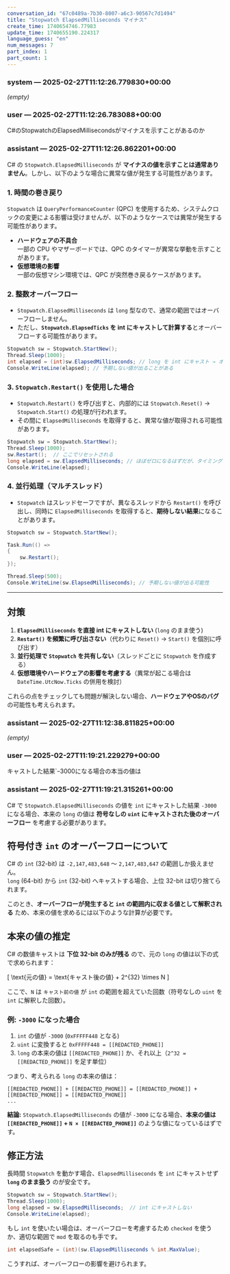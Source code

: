 ```yaml
---
conversation_id: "67c0489a-7b30-8007-a6c3-90567c7d1494"
title: "Stopwatch ElapsedMilliseconds マイナス"
create_time: 1740654746.77983
update_time: 1740655190.224317
language_guess: "en"
num_messages: 7
part_index: 1
part_count: 1
---
```


### system — 2025-02-27T11:12:26.779830+00:00

_(empty)_

### user — 2025-02-27T11:12:26.783088+00:00

C#のStopwatchのElapsedMillisecondsがマイナスを示すことがあるのか

### assistant — 2025-02-27T11:12:26.862201+00:00

C# の `Stopwatch.ElapsedMilliseconds` が **マイナスの値を示すことは通常ありません**。しかし、以下のような場合に異常な値が発生する可能性があります。

### 1. **時間の巻き戻り**
`Stopwatch` は `QueryPerformanceCounter` (QPC) を使用するため、システムクロックの変更による影響は受けませんが、以下のようなケースでは異常が発生する可能性があります。

- **ハードウェアの不具合**  
  一部の CPU やマザーボードでは、QPC のタイマーが異常な挙動を示すことがあります。
- **仮想環境の影響**  
  一部の仮想マシン環境では、QPC が突然巻き戻るケースがあります。

### 2. **整数オーバーフロー**
- `Stopwatch.ElapsedMilliseconds` は `long` 型なので、通常の範囲ではオーバーフローしません。
- ただし、**`Stopwatch.ElapsedTicks` を int にキャストして計算する**とオーバーフローする可能性があります。

```csharp
Stopwatch sw = Stopwatch.StartNew();
Thread.Sleep(1000);
int elapsed = (int)sw.ElapsedMilliseconds; // long を int にキャスト → オーバーフローの可能性
Console.WriteLine(elapsed); // 予期しない値が出ることがある
```

### 3. **`Stopwatch.Restart()` を使用した場合**
- `Stopwatch.Restart()` を呼び出すと、内部的には `Stopwatch.Reset()` → `Stopwatch.Start()` の処理が行われます。
- その間に `ElapsedMilliseconds` を取得すると、異常な値が取得される可能性があります。

```csharp
Stopwatch sw = Stopwatch.StartNew();
Thread.Sleep(1000);
sw.Restart();  // ここでリセットされる
long elapsed = sw.ElapsedMilliseconds; // ほぼゼロになるはずだが、タイミング次第で異常な値を取る可能性
Console.WriteLine(elapsed);
```

### 4. **並行処理（マルチスレッド）**
- `Stopwatch` はスレッドセーフですが、異なるスレッドから `Restart()` を呼び出し、同時に `ElapsedMilliseconds` を取得すると、**期待しない結果**になることがあります。

```csharp
Stopwatch sw = Stopwatch.StartNew();

Task.Run(() =>
{
    sw.Restart();
});

Thread.Sleep(500);
Console.WriteLine(sw.ElapsedMilliseconds); // 予期しない値が出る可能性
```

---

## **対策**
1. **`ElapsedMilliseconds` を直接 int にキャストしない** (`long` のまま使う)  
2. **`Restart()` を頻繁に呼び出さない**（代わりに `Reset()` → `Start()` を個別に呼び出す）  
3. **並行処理で `Stopwatch` を共有しない**（スレッドごとに `Stopwatch` を作成する）  
4. **仮想環境やハードウェアの影響を考慮する**（異常が起こる場合は `DateTime.UtcNow.Ticks` の併用を検討）

これらの点をチェックしても問題が解決しない場合、**ハードウェアやOSのバグ**の可能性も考えられます。

### assistant — 2025-02-27T11:12:38.811825+00:00

_(empty)_

### user — 2025-02-27T11:19:21.229279+00:00

キャストした結果`ｰ3000になる場合の本当の値は

### assistant — 2025-02-27T11:19:21.315261+00:00

C# で `Stopwatch.ElapsedMilliseconds` の値を `int` にキャストした結果 `-3000` になる場合、本来の `long` の値は **符号なしの `uint` にキャストされた後のオーバーフロー** を考慮する必要があります。

## **符号付き `int` のオーバーフローについて**
C# の `int` (32-bit) は `-2,147,483,648` ～ `2,147,483,647` の範囲しか扱えません。  
`long` (64-bit) から `int` (32-bit) へキャストする場合、上位 32-bit は切り捨てられます。

このとき、**オーバーフローが発生すると `int` の範囲内に収まる値として解釈される** ため、本来の値を求めるには以下のような計算が必要です。

## **本来の値の推定**
C# の数値キャストは **下位 32-bit のみが残る** ので、元の `long` の値は以下の式で求められます：

\[
\text{元の値} = \text{キャスト後の値} + 2^{32} \times N
\]

ここで、`N` は `キャスト前の値` が `int` の範囲を超えていた回数（符号なしの `uint` を `int` に解釈した回数）。

### **例: `-3000` になった場合**
1. `int` の値が `-3000` (`0xFFFFF448` となる)
2. `uint` に変換すると `0xFFFFF448 = [[REDACTED_PHONE]]`
3. `long` の本来の値は `[[REDACTED_PHONE]]` か、それ以上（`2^32 = [[REDACTED_PHONE]]` を足す単位）

つまり、考えられる `long` の本来の値は：
```
[[REDACTED_PHONE]] + [[REDACTED_PHONE]] = [[REDACTED_PHONE]] + [[REDACTED_PHONE]] = [[REDACTED_PHONE]]
...
```

**結論:**
`Stopwatch.ElapsedMilliseconds` の値が `-3000` になる場合、**本来の値は `[[REDACTED_PHONE]]` + `N × [[REDACTED_PHONE]]`** のような値になっているはずです。

## **修正方法**
長時間 `Stopwatch` を動かす場合、`ElapsedMilliseconds` を `int` にキャストせず **`long` のまま扱う** のが安全です。

```csharp
Stopwatch sw = Stopwatch.StartNew();
Thread.Sleep(1000);
long elapsed = sw.ElapsedMilliseconds;  // int にキャストしない
Console.WriteLine(elapsed);
```

もし `int` を使いたい場合は、オーバーフローを考慮するため `checked` を使うか、適切な範囲で `mod` を取るのも手です。

```csharp
int elapsedSafe = (int)(sw.ElapsedMilliseconds % int.MaxValue);
```

こうすれば、オーバーフローの影響を避けられます。
